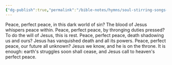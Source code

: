 ```yaml
---
{"dg-publish":true,"permalink":"/bible-notes/hymns/soul-stirring-songs-and-hymns/peace-perfect-peace/","title":"Peace, Perfect Peace"}
---
```



Peace, perfect peace, in this dark world of sin?
The blood of Jesus whispers peace within.
Peace, perfect peace, by thronging duties pressed?
To do the will of Jesus, this is rest.
Peace, perfect peace, death shadowing us and ours?
Jesus has vanquished death and all its powers.
Peace, perfect peace, our future all unknown?
Jesus we know, and he is on the throne.
It is enough: earth's struggles soon shall cease,
and Jesus call to heaven's perfect peace.